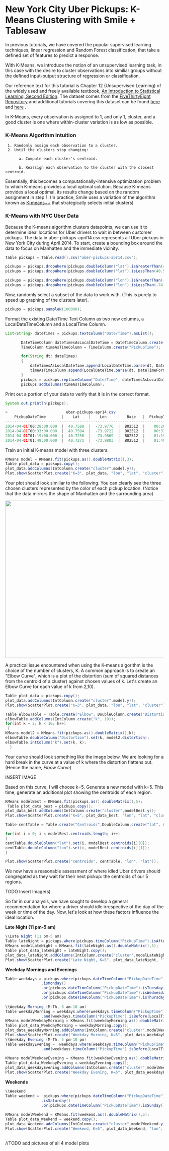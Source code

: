 # New York City Uber Pickups: K-Means Clustering with Smile + Tablesaw

In previous tutorials, we have covered the popular supervised learning techniques, linear regression and Random Forest classification, that take a defined set of features to predict a response. 

With K-Means, we introduce the notion of an unsupervised learning task, in this case with the desire to cluster observations into similiar groups without the defined input-output structure of regression or classification. 

Our reference text for this tutorial is Chapter 12 (Unsupervised Learning) of the widely used and freely available textbook, <a href="https://www.statlearning.com/">An Introduction to Statistical Learning, Second Edition</a>. The dataset comes from the <a href="https://data.fivethirtyeight.com/">FiveThirtyEight Repository</a> and additional tutorials covering this dataset can be found <a href="https://towardsdatascience.com/how-does-uber-use-clustering-43b21e3e6b7d">here</a> and <a href="https://www.linkedin.com/pulse/uber-trip-segmentation-using-k-means-clustering-khatre-csm-pmp/">here</a> . 


In K-Means, every observation is assigned to 1, and only 1, cluster, and a good cluster is one where within-cluster variation is as low as possible. 

### K-Means Algorithm Intuition
```
 1. Randomly assign each observation to a cluster. 
 2. Until the clusters stop changing: 
 
      a. Compute each cluster's centroid.
      
      b. Reassign each observation to the cluster with the closest centroid. 
```
 
 Essentially, this becomes a computationally-intensive optimization problem to which K-means provides a local optimal solution. Because K-means provides a local optimal, its results change based on the random assignment in step 1. (In practice, Smile uses a variation of the algorithm known as <a href="https://en.wikipedia.org/wiki/K-means%2B%2B?msclkid=4118fed8b9c211ecb86802b7ac83b079#Improved_initialization_algorithm">K-means++</a> that strategically selects initial clusters)
 
 ### K-Means with NYC Uber Data
 
 Because the K-means algorithm clusters datapoints, we can use it to determine ideal locations for Uber drivers to wait in between customer pickups. The data in uber-pickups-april14.csv represents all Uber pickups in New York City during April 2014. To start, create a bounding box around the data to focus on Manhatten and the immediate vicinity. 
 
 ```Java
 Table pickups = Table.read().csv("uber-pickups-apr14.csv");

pickups = pickups.dropWhere(pickups.doubleColumn("lat").isGreaterThan(40.91));
pickups = pickups.dropWhere(pickups.doubleColumn("lat").isLessThan(40.50));

pickups = pickups.dropWhere(pickups.doubleColumn("lon").isGreaterThan(-73.8));
pickups = pickups.dropWhere(pickups.doubleColumn("lon").isLessThan(-74.05));
 ```
 
 Now, randomly select a subset of the data to work with. (This is purely to speed up graphing of the clusters later). 
 
 ```Java
 pickups = pickups.sampleN(100000);
 ```
 
 Format the existing Date/Time Text Column as two new columns, a LocalDateTimeColumn and a LocalTime Column. 
 
 ```Java
 List<String> dateTimes = pickups.textColumn("Date/Time").asList();

        DateTimeColumn dateTimesAsLocalDateTime = DateTimeColumn.create("PickupDateTime");
        TimeColumn timeAsTimeColumn = TimeColumn.create("PickupTime");

        for(String dt: dateTimes)
        {
            dateTimesAsLocalDateTime.append(LocalDateTime.parse(dt, DateTimeFormatter.ofPattern("M/d/yyyy H:m")));
            timeAsTimeColumn.append(LocalDateTime.parse(dt, DateTimeFormatter.ofPattern("M/d/yyyy H:m")).toLocalTime());
        }
        pickups = pickups.replaceColumn("Date/Time", dateTimesAsLocalDateTime);
        pickups.addColumns(timeAsTimeColumn);
 ```
 
 Print out a portion of your data to verify that it is in the correct format. 
 ```Java
 System.out.println(pickups);
 
 >                          uber-pickups-apr14.csv                            
     PickupDateTime       |    Lat    |    Lon     |   Base   |  PickupTime  |
------------------------------------------------------------------------------
 2014-04-01T00:28:00.000  |  40.7588  |  -73.9776  |  B02512  |    00:28:00  |
 2014-04-01T00:33:00.000  |  40.7594  |  -73.9722  |  B02512  |    00:33:00  |
 2014-04-01T01:19:00.000  |  40.7256  |  -73.9869  |  B02512  |    01:19:00  |
 2014-04-01T01:49:00.000  |  40.7271  |  -73.9803  |  B02512  |    01:49:00  |
 ```
 
 Train an initial K-means model with three clusters. 
 
 ```Java
KMeans model = KMeans.fit(pickups.as().doubleMatrix(),3);
Table plot_data = pickups.copy();
plot_data.addColumns(IntColumn.create("cluster",model.y));
Plot.show(ScatterPlot.create("K=3", plot_data, "lon", "lat", "cluster"));
 ```
 
 Your plot should look similiar to the following. You can clearly see the three chosen clusters represented by the color of each pickup location. (Notice that the data mirrors the shape of Manhatten and the surrounding area)
 
 <p align="center">
<img src="https://github.com/jbsooter/tablesaw/blob/721e8c71d5d524252b4fe6e82dd2aa094552cfb4/docs/userguide/images/ml/k_means/Uber_NYC_K3.png" width="650" height = "500">
</p>
 
 A practical issue encountered when using the K-means algorithm is the choice of the number of clusters, K. A common approach is to create an "Elbow Curve", which is a plot of the distortion (sum of squared distances from the centroid of a cluster) against chosen values of k. Let's create an Elbow Curve for each value of k from 2,10). 
 
 ```Java
 Table plot_data = pickups.copy();
plot_data.addColumns(IntColumn.create("cluster",model.y));
Plot.show(ScatterPlot.create("K=3", plot_data, "lon", "lat", "cluster"));

Table elbowTable = Table.create("Elbow", DoubleColumn.create("Distortion", 9));
elbowTable.addColumns(IntColumn.create("k", 10));
for(int k = 2; k < 10; k++)
  {
KMeans model2 = KMeans.fit(pickups.as().doubleMatrix(),k);
elbowTable.doubleColumn("Distortion").set(k, model2.distortion);
elbowTable.intColumn("k").set(k, k);
   }
 ```
 
 Your curve should look something like the image below. We are looking for a hard break in the curve at a value of k where the distortion flattens out. (Hence the name, *Elbow Curve*)
 
 INSERT IMAGE
 
 Based on this curve, I will choose k=5. Generate a new model with k=5. This time, generate an additional plot showing the centroids of each region. 
 
 ```Java
 KMeans modelBest = KMeans.fit(pickups.as().doubleMatrix(),5);
  Table plot_data_best = pickups.copy();
plot_data_best.addColumns(IntColumn.create("cluster",modelBest.y));
Plot.show(ScatterPlot.create("K=5", plot_data_best, "lon", "lat", "cluster"));

Table centTable = Table.create("Centroids",DoubleColumn.create("lat", modelBest.centroids.length), DoubleColumn.create("lon", modelBest.centroids.length));

for(int i = 0; i < modelBest.centroids.length; i++)
{
centTable.doubleColumn("lat").set(i, modelBest.centroids[i][0]);
centTable.doubleColumn("lon").set(i, modelBest.centroids[i][1]);
}

Plot.show(ScatterPlot.create("centroids", centTable, "lon", "lat"));
 ```
 
 We now have a reasonable assessment of where idled Uber drivers should congregated as they wait for their next pickup: the centroids of our 5 regions. 
 
 TODO Insert Image(s)
 
 
So far in our analysis, we have sought to develop a general recommendation for where a driver should idle irrespective of the day of the week or time of the day. Now, let's look at how these factors influence the ideal location. 

**Late Night (11 pm-5 am)**

```Java
\\Late Night (11 pm-5 am)
Table lateNight = pickups.where(pickups.timeColumn("PickupTime").isAfter(LocalTime.of(23,0)).or(pickups.timeColumn("PickupTime").isBefore(LocalTime.of(5,0))));
KMeans modelLateNight = KMeans.fit(lateNight.as().doubleMatrix(),5);
Table plot_data_lateNight = lateNight.copy();
plot_data_lateNight.addColumns(IntColumn.create("cluster",modelLateNight.y));
Plot.show(ScatterPlot.create("Late Night, K=5", plot_data_lateNight, "lon", "lat", "cluster"));
```

**Weekday Mornings and Evenings**
```Java
Table weekdays = pickups.where(pickups.dateTimeColumn("PickupDateTime")
                .isMonday()
                .or(pickups.dateTimeColumn("PickupDateTime").isTuesday())
                .or(pickups.dateTimeColumn("PickupDateTime").isWednesday())
                .or(pickups.dateTimeColumn("PickupDateTime").isThursday()));
                
\\Weekday Morning (M-Th, 6 am-10 am)
Table weekdayMorning = weekdays.where(weekdays.timeColumn("PickupTime").isAfter(LocalTime.of(6, 0))
                .and(weekdays.timeColumn("PickupTime").isBefore(LocalTime.of(10,0)));
KMeans modelWeekdayMorning = KMeans.fit(weekdayMorning.as().doubleMatrix(),5);
Table plot_data_WeekdayMorning = weekdayMorning.copy();
plot_data_WeekdayMorning.addColumns(IntColumn.create("cluster",modelWeekdayMorning.y));
Plot.show(ScatterPlot.create("Weekday Morning, K=5", plot_data_WeekdayMorning, "lon", "lat", "cluster"));               
\\Weekday Evening (M-Th, 5 pm-10 pm)
Table weekdayEvening =  weekdays.where(weekdays.timeColumn("PickupTime").isAfter(LocalTime.of(17, 0))
                .and(weekdays.timeColumn("PickupTime").isBefore(LocalTime.of(22,0)));
                
KMeans modelWeekdayEvening = KMeans.fit(weekdayEvening.as().doubleMatrix(),5);
Table plot_data_WeekdayEvening = weekdayEvening.copy();
plot_data_WeekdayEvening.addColumns(IntColumn.create("cluster",modelWeekdayEvening.y));
Plot.show(ScatterPlot.create("Weekday Evening, K=5", plot_data_WeekdayEvening, "lon", "lat", "cluster"));    
```

**Weekends**
```Java
\\Weekend
Table weekend =  pickups.where(pickups.dateTimeColumn("PickupDateTime")
                .isSaturday()
                .or(pickups.dateTimeColumn("PickupDateTime").isSunday())
                
KMeans modelWeekend = KMeans.fit(weekend.as().doubleMatrix(),5);
Table plot_data_Weekend = weekend.copy();
plot_data_Weekend.addColumns(IntColumn.create("cluster",modelWeekend.y));
Plot.show(ScatterPlot.create("Weekend, K=5", plot_data_Weekend, "lon", "lat", "cluster"));                
 
 ```
 
//TODO add pictures of all 4 model plots
 
